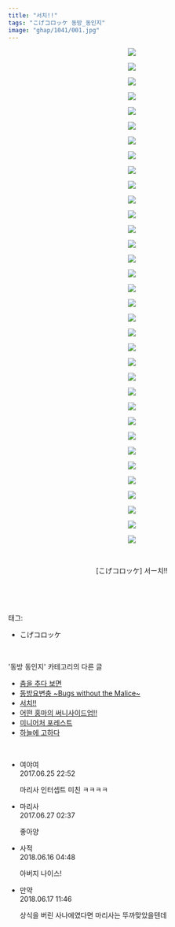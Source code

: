 ```yaml
---
title: "서치!!"
tags: "こげコロッケ 동방_동인지"
image: "ghap/1041/001.jpg"
---
```

<div class="article">
<p style="text-align: center; clear: none; float: none;"><img src="{{ site.nasurl }}/ghap/1041/001.jpg"/></p>
<p style="text-align: center; clear: none; float: none;"><img src="{{ site.nasurl }}/ghap/1041/002.jpg"/></p>
<p style="text-align: center; clear: none; float: none;"><img src="{{ site.nasurl }}/ghap/1041/003.jpg"/></p>
<p style="text-align: center; clear: none; float: none;"><img src="{{ site.nasurl }}/ghap/1041/004.jpg"/></p>
<p style="text-align: center; clear: none; float: none;"><img src="{{ site.nasurl }}/ghap/1041/005.jpg"/></p>
<p style="text-align: center; clear: none; float: none;"><img src="{{ site.nasurl }}/ghap/1041/006.jpg"/></p>
<p style="text-align: center; clear: none; float: none;"><img src="{{ site.nasurl }}/ghap/1041/007.jpg"/></p>
<p style="text-align: center; clear: none; float: none;"><img src="{{ site.nasurl }}/ghap/1041/008.jpg"/></p>
<p style="text-align: center; clear: none; float: none;"><img src="{{ site.nasurl }}/ghap/1041/009.jpg"/></p>
<p style="text-align: center; clear: none; float: none;"><img src="{{ site.nasurl }}/ghap/1041/010.jpg"/></p>
<p style="text-align: center; clear: none; float: none;"><img src="{{ site.nasurl }}/ghap/1041/011.jpg"/></p>
<p style="text-align: center; clear: none; float: none;"><img src="{{ site.nasurl }}/ghap/1041/012.jpg"/></p>
<p style="text-align: center; clear: none; float: none;"><img src="{{ site.nasurl }}/ghap/1041/013.jpg"/></p>
<p style="text-align: center; clear: none; float: none;"><img src="{{ site.nasurl }}/ghap/1041/014.jpg"/></p>
<p style="text-align: center; clear: none; float: none;"><img src="{{ site.nasurl }}/ghap/1041/015.jpg"/></p>
<p style="text-align: center; clear: none; float: none;"><img src="{{ site.nasurl }}/ghap/1041/016.jpg"/></p>
<p style="text-align: center; clear: none; float: none;"><img src="{{ site.nasurl }}/ghap/1041/017.jpg"/></p>
<p style="text-align: center; clear: none; float: none;"><img src="{{ site.nasurl }}/ghap/1041/018.jpg"/></p>
<p style="text-align: center; clear: none; float: none;"><img src="{{ site.nasurl }}/ghap/1041/019.jpg"/></p>
<p style="text-align: center; clear: none; float: none;"><img src="{{ site.nasurl }}/ghap/1041/020.jpg"/></p>
<p style="text-align: center; clear: none; float: none;"><img src="{{ site.nasurl }}/ghap/1041/021.jpg"/></p>
<p style="text-align: center; clear: none; float: none;"><img src="{{ site.nasurl }}/ghap/1041/022.jpg"/></p>
<p style="text-align: center; clear: none; float: none;"><img src="{{ site.nasurl }}/ghap/1041/023.jpg"/></p>
<p style="text-align: center; clear: none; float: none;"><img src="{{ site.nasurl }}/ghap/1041/024.jpg"/></p>
<p style="text-align: center; clear: none; float: none;"><img src="{{ site.nasurl }}/ghap/1041/025.jpg"/></p>
<p style="text-align: center; clear: none; float: none;"><img src="{{ site.nasurl }}/ghap/1041/026.jpg"/></p>
<p style="text-align: center; clear: none; float: none;"><img src="{{ site.nasurl }}/ghap/1041/027.jpg"/></p>
<p style="text-align: center; clear: none; float: none;"><img src="{{ site.nasurl }}/ghap/1041/028.jpg"/></p>
<p style="text-align: center; clear: none; float: none;"><img src="{{ site.nasurl }}/ghap/1041/029.jpg"/></p>
<p style="text-align: center; clear: none; float: none;"><img src="{{ site.nasurl }}/ghap/1041/030.jpg"/></p>
<p style="text-align: center; clear: none; float: none;"><img src="{{ site.nasurl }}/ghap/1041/031.jpg"/></p>
<p style="text-align: center; clear: none; float: none;"><img src="{{ site.nasurl }}/ghap/1041/032.jpg"/></p>
<p style="text-align: center; clear: none; float: none;"><img src="{{ site.nasurl }}/ghap/1041/033.jpg"/></p>
<p style="text-align: center; clear: none; float: none;"><img src="{{ site.nasurl }}/ghap/1041/034.jpg"/></p>
<p style="text-align: center; clear: none; float: none;"><br/></p>
<p style="text-align: center; clear: none; float: none;">[こげコロッケ] 서ー치!!</p>
<p><br/></p>
</div><br/>
<div class="tagTrail">
<p>태그: </p>
<ul>
<li>こげコロッケ</li>
</ul>
</div><br/>
<div class="another">
<p>'동방 동인지' 카테고리의 다른 글</p>
<ul>
<li><a href="/2016-07-23-ghap_1043">춤을 추다 보면</a></li>
<li><a href="/2016-07-23-ghap_1042">동방요변충 ~Bugs without the Malice~</a></li>
<li><a href="/2016-07-23-ghap_1041">서치!!</a></li>
<li><a href="/2016-07-23-ghap_1040">어떤 홍마의 써니사이드업!!</a></li>
<li><a href="/2016-07-23-ghap_1039">미니어처 포레스트</a></li>
<li><a href="/2016-07-23-ghap_1038">하늘에 고하다</a></li>
</ul>
</div><br/>
<div class="cb_module cb_fluid">
<div class="cb_wrt cb_profile">
<div class="comment">
<ul>
<li class="cb_thumb_off" id="comment15022370">
<div class="cb_comment_area">
<div class="cb_info_area">
<div class="cb_section">
<span class="cb_nick_name">여야여</span>
</div>
<div class="cb_section">
<span class="cb_date">2017.06.25 22:52 </span>
</div>
</div>
<div class="cb_dsc_comment">
<p class="cb_dsc">
											마리사 인터셉트 미친 ㅋㅋㅋㅋ
										</p>
</div>
</div></li>
<li class="cb_thumb_off" id="comment15023289">
<div class="cb_comment_area">
<div class="cb_info_area">
<div class="cb_section">
<span class="cb_nick_name">마리사</span>
</div>
<div class="cb_section">
<span class="cb_date">2017.06.27 02:37 </span>
</div>
</div>
<div class="cb_dsc_comment">
<p class="cb_dsc">
											좋아양
										</p>
</div>
</div></li>
<li class="cb_thumb_off" id="comment15271365">
<div class="cb_comment_area">
<div class="cb_info_area">
<div class="cb_section">
<span class="cb_nick_name">사적</span>
</div>
<div class="cb_section">
<span class="cb_date">2018.06.16 04:48 </span>
</div>
</div>
<div class="cb_dsc_comment">
<p class="cb_dsc">
											아버지 나이스!
										</p>
</div>
</div></li>
<li class="cb_thumb_off" id="comment15271797">
<div class="cb_comment_area">
<div class="cb_info_area">
<div class="cb_section">
<span class="cb_nick_name">만약</span>
</div>
<div class="cb_section">
<span class="cb_date">2018.06.17 11:46 </span>
</div>
</div>
<div class="cb_dsc_comment">
<p class="cb_dsc">
											상식을 버린 사나에였다면 마리사는 뚜까맞았을텐데
										</p>
</div>
</div></li>
</ul>
</div>
</div><!-- commentList close -->
</div><br/>
